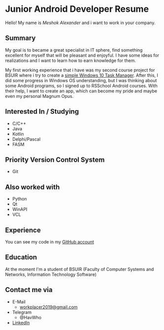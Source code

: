 # Junior Android Developer Resume
Hello! My name is *Meshok Alexander* and i want to work in your company.
## Summary
My goal is to became a great specialist in IT sphere, find something excellent for myself that will be pleasant and enjoyful. I have some ideas for realizations and I want to 
learn how to earn knowledge for them.

My first working experience that i have was my second course project for BSUIR where i try to create a [simple Windows 10 Task Manager](https://github.com/HavWho/CourseProjectCPP). After this, I did some progress in Windows OS understanding, but I was thinking about some Android programs, so I signed up to RSSchool Android courses. With their help, I want to create an app, which can become my pride and maybe even my personal Magnum Opus.

## Interested In / Studying
- C/C++
- Java
- Kotlin
- Delphi/Pascal
- FASM

## Priority Version Control System
- Git

## Also worked with
- Python
- Qt
- WinAPI
- VCL

## Experience
You can see my code in my [GitHub account](https://github.com/HavWho)

## Education
At the moment I'm a student of BSUIR (Faculty of Computer Systems and Networks, Information Technology Software)

## Contact me via
- E-Mail
   - workplacer2019@gmail.com
- Telegram
   - @HavWho
- [LinkedIn](https://www.linkedin.com/in/alexander-meshok-2ba7181a4/)

